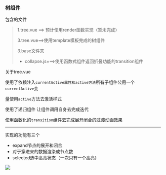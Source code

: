 ### 树组件

包含的文件

> 1.tree.vue ==> 预计使用render函数实现（暂未完成）
> 
> 3.tree.vue==>使用template模板完成的树组件
> 
> 3.base文件夹 
> - collapse.js===>使用函数式组件返回折叠功能的transition组件

关于tree.vue

使用了依赖注入`currentActive属性和active方法`所有子组件公用一个`currentActive`变

量使用`active`方法去激活样式

使用了递归组件 让组件调用自身去完成迭代

使用函数化的`transition`组件去完成展开闭合的过渡动画效果 

---

实现的功能有三个

* expand节点的展开和闭合
* 对于穿进来的数据渲染成节点数
* selected选中高亮状态（一次只有一个高亮）


![](https://panali.oss-cn-hangzhou.aliyuncs.com/github%E4%BB%93%E5%BA%93/MyComponent/Tree%E7%BB%84%E4%BB%B6/tree.gif)